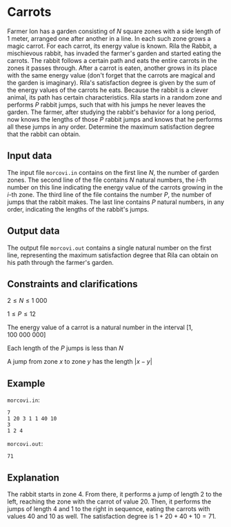 # Carrots

Farmer Ion has a garden consisting of $N$ square zones with a side length of $1$ meter, arranged one after another in a line. In each such zone grows a magic carrot. For each carrot, its energy value is known. Rila the Rabbit, a mischievous rabbit, has invaded the farmer's garden and started eating the carrots. The rabbit follows a certain path and eats the entire carrots in the zones it passes through. After a carrot is eaten, another grows in its place with the same energy value (don't forget that the carrots are magical and the garden is imaginary). Rila's satisfaction degree is given by the sum of the energy values of the carrots he eats. Because the rabbit is a clever animal, its path has certain characteristics. Rila starts in a random zone and performs $P$ rabbit jumps, such that with his jumps he never leaves the garden. The farmer, after studying the rabbit's behavior for a long period, now knows the lengths of those $P$ rabbit jumps and knows that he performs all these jumps in any order. Determine the maximum satisfaction degree that the rabbit can obtain.

## Input data

The input file `morcovi.in` contains on the first line $N$, the number of garden zones. The second line of the file contains $N$ natural numbers, the $i$-th number on this line indicating the energy value of the carrots growing in the $i$-th zone. The third line of the file contains the number $P$, the number of jumps that the rabbit makes. The last line contains $P$ natural numbers, in any order, indicating the lengths of the rabbit's jumps.

## Output data

The output file `morcovi.out` contains a single natural number on the first line, representing the maximum satisfaction degree that Rila can obtain on his path through the farmer's garden.

## Constraints and clarifications

$2 \leq N \leq 1\ 000$

$1 \leq P \leq 12$

The energy value of a carrot is a natural number in the interval $[1, 100\ 000\ 000]$

Each length of the $P$ jumps is less than $N$

A jump from zone $x$ to zone $y$ has the length $|x-y|$

## Example

`morcovi.in`:

```
7 
1 20 3 1 1 40 10 
3 
1 2 4
```

`morcovi.out`:

```
71 
```

## Explanation

The rabbit starts in zone $4$. From there, it performs a jump of length $2$ to the left, reaching the zone with the carrot of value $20$. Then, it performs the jumps of length $4$ and $1$ to the right in sequence, eating the carrots with values $40$ and $10$ as well. The satisfaction degree is $1 + 20 + 40 + 10 = 71$.